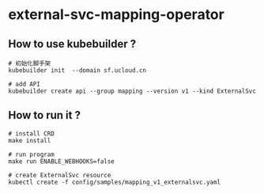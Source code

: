 # external-svc-mapping-operator

## How to use kubebuilder ?

```console
# 初始化脚手架
kubebuilder init  --domain sf.ucloud.cn

# add API
kubebuilder create api --group mapping --version v1 --kind ExternalSvc
```

## How to run it ?

```console
# install CRD
make install

# run program
make run ENABLE_WEBHOOKS=false

# create ExternalSvc resource
kubectl create -f config/samples/mapping_v1_externalsvc.yaml
```